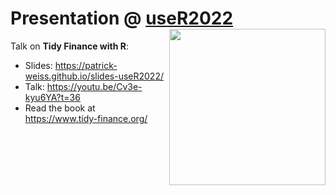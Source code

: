 # Presentation @ [useR2022](https://user2022.r-project.org/) [<img class="logo" src="https://www.tidy-finance.org/cover.jpg" align="right" style="width:250px;" />](https://www.tidy-finance.org)

Talk on **Tidy Finance with R**:

- Slides: https://patrick-weiss.github.io/slides-useR2022/
- Talk: https://youtu.be/Cv3e-kyu6YA?t=36
- Read the book at https://www.tidy-finance.org/
